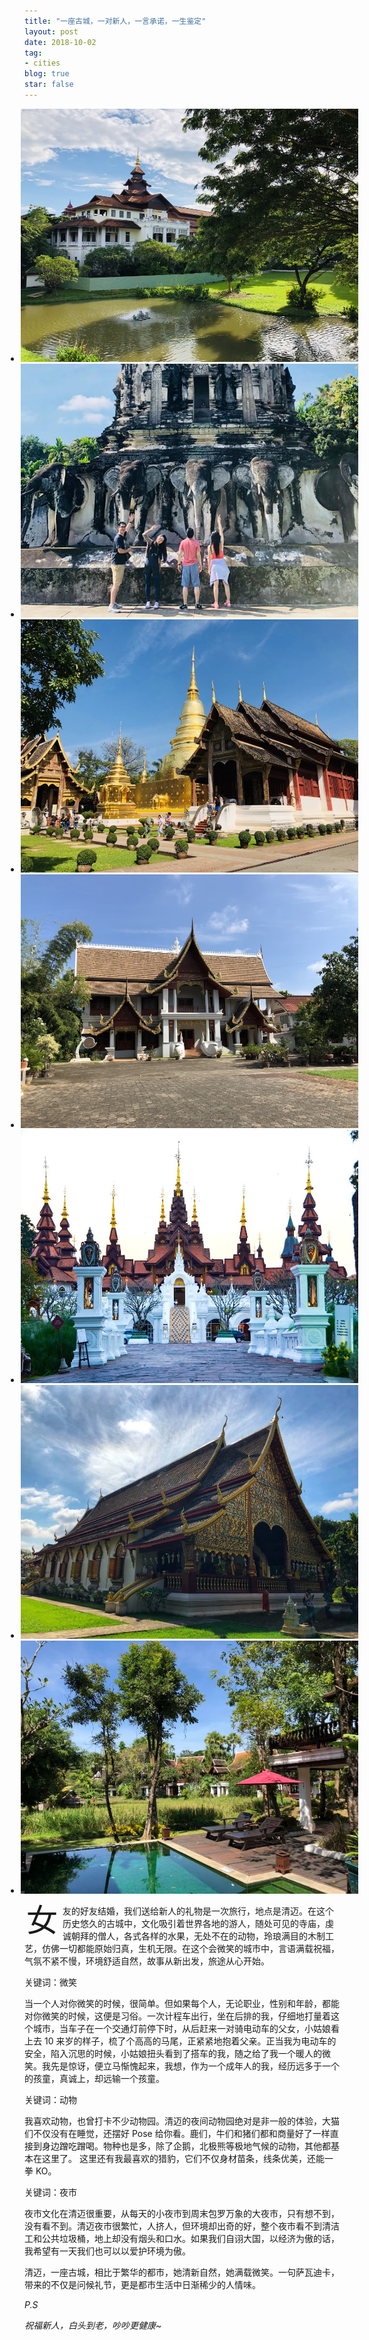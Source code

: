 ```yaml
---
title: "一座古城，一对新人，一言承诺，一生鉴定"
layout: post
date: 2018-10-02
tag:
- cities
blog: true
star: false
---
```

<style>
ul li {line-height: unset;}
.img-wrapper {
  width: 112%;
  margin-left: -6%;
}
.fl {
  float: left;
  font-size: 50px;
  line-height: 50px;
  padding-top: 0;
  padding-right: 8px;
  padding-left: 3px;
}
</style>

<div class="img-wrapper">
   <div class="flexslider">
     <ul class="slides">
       <li>
         <img src="/assets/images/sliders/chiangmai/1.jpg" />
       </li>
       <li>
         <img src="/assets/images/sliders/chiangmai/2.jpg" />
       </li>
       <li>
         <img src="/assets/images/sliders/chiangmai/3.jpg" />
       </li>
       <li>
         <img src="/assets/images/sliders/chiangmai/4.jpg" />
       </li>
       <li>
         <img src="/assets/images/sliders/chiangmai/5.jpg" />
       </li>
       <li>
         <img src="/assets/images/sliders/chiangmai/6.jpg" />
       </li>
       <li>
         <img src="/assets/images/sliders/chiangmai/7.jpg" />
       </li>
     </ul>
   </div>
</div>

<span class="fl">女</span>友的好友结婚，我们送给新人的礼物是一次旅行，地点是清迈。在这个历史悠久的古城中，文化吸引着世界各地的游人，随处可见的寺庙，虔诚朝拜的僧人，各式各样的水果，无处不在的动物，玲琅满目的木制工艺，仿佛一切都能原始归真，生机无限。在这个会微笑的城市中，言语满载祝福，气氛不紧不慢，环境舒适自然，故事从新出发，旅途从心开始。

关键词：微笑

当一个人对你微笑的时候，很简单。但如果每个人，无论职业，性别和年龄，都能对你微笑的时候，这便是习俗。一次计程车出行，坐在后排的我，仔细地打量着这个城市，当车子在一个交通灯前停下时，从后赶来一对骑电动车的父女，小姑娘看上去 10 来岁的样子，梳了个高高的马尾，正紧紧地抱着父亲。正当我为电动车的安全，陷入沉思的时候，小姑娘扭头看到了搭车的我，随之给了我一个暖人的微笑。我先是惊讶，便立马惭愧起来，我想，作为一个成年人的我，经历远多于一个的孩童，真诚上，却远输一个孩童。

关键词：动物

我喜欢动物，也曾打卡不少动物园。清迈的夜间动物园绝对是非一般的体验，大猫们不仅没有在睡觉，还摆好 Pose 给你看。鹿们，牛们和猪们都和商量好了一样直接到身边蹭吃蹭喝。物种也是多，除了企鹅，北极熊等极地气候的动物，其他都基本在这里了。 这里还有我最喜欢的猎豹，它们不仅身材苗条，线条优美，还能一拳 KO。

关键词：夜市

夜市文化在清迈很重要，从每天的小夜市到周末包罗万象的大夜市，只有想不到，没有看不到。清迈夜市很繁忙，人挤人，但环境却出奇的好，整个夜市看不到清洁工和公共垃圾桶，地上却没有烟头和口水。如果我们自诩大国，以经济为傲的话，我希望有一天我们也可以以爱护环境为傲。

清迈，一座古城，相比于繁华的都市，她清新自然，她满载微笑。一句萨瓦迪卡，带来的不仅是问候礼节，更是都市生活中日渐稀少的人情味。

*P.S*

*祝福新人，白头到老，吵吵更健康~*
